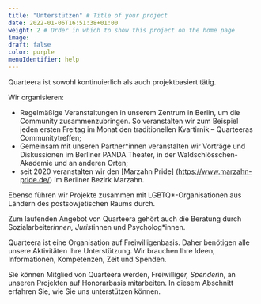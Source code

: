 ```yaml
---
title: "Unterstützen" # Title of your project
date: 2022-01-06T16:51:38+01:00
weight: 2 # Order in which to show this project on the home page
image:
draft: false
color: purple
menuIdentifier: help
---
```

Quarteera ist sowohl kontinuierlich als auch projektbasiert tätig.

Wir organisieren:
- Regelmäßige Veranstaltungen in unserem Zentrum in Berlin, um die Community zusammenzubringen. So veranstalten wir zum Beispiel jeden ersten Freitag im Monat den traditionellen Kvartirnik – Quarteeras Communitytreffen;
- Gemeinsam mit unseren Partner*innen veranstalten wir Vorträge und Diskussionen im Berliner PANDA Theater, in der Waldschlösschen-Akademie und an anderen Orten;
- seit 2020 veranstalten wir den [Marzahn Pride] (https://www.marzahn-pride.de/) im Berliner Bezirk Marzahn.

Ebenso führen wir Projekte zusammen mit LGBTQ*-Organisationen aus Ländern des postsowjetischen Raums durch.

Zum laufenden Angebot von Quarteera gehört auch die Beratung durch Sozialarbeiter*innen, Jurist*innen und Psycholog*innen.

Quarteera ist eine Organisation auf Freiwilligenbasis. Daher benötigen alle unsere Aktivitäten Ihre Unterstützung. Wir brauchen Ihre Ideen, Informationen, Kompetenzen, Zeit und Spenden.

Sie können Mitglied von Quarteera werden, Freiwillige*r, Spender*in, an unseren Projekten auf Honorarbasis mitarbeiten. In diesem Abschnitt erfahren Sie, wie Sie uns unterstützen können.
